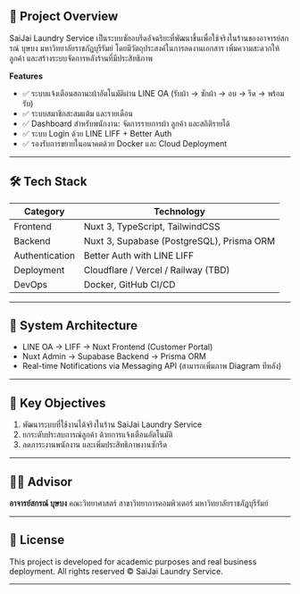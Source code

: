 ## 🎯 Project Overview

SaiJai Laundry Service เป็นระบบซักอบรีดอัจฉริยะที่พัฒนาขึ้นเพื่อใช้จริงในร้านของอาจารย์สกรณ์ บุษบง มหาวิทยาลัยราชภัฏบุรีรัมย์ โดยมีวัตถุประสงค์ในการลดงานเอกสาร เพิ่มความสะดวกให้ลูกค้า และสร้างระบบจัดการหลังร้านที่มีประสิทธิภาพ

**Features**

* ✅ ระบบแจ้งเตือนสถานะผ้าอัตโนมัติผ่าน LINE OA (รับผ้า → ซักผ้า → อบ → รีด → พร้อมรับ)
* ✅ ระบบสมาชิกสะสมแต้ม และรายเดือน
* ✅ Dashboard สำหรับพนักงาน: จัดการรายการผ้า ลูกค้า และสถิติรายได้
* ✅ ระบบ Login ด้วย LINE LIFF + Better Auth
* ✅ รองรับการขยายในอนาคตด้วย Docker และ Cloud Deployment

---

## 🛠 Tech Stack

| Category       | Technology                                  |
| -------------- | ------------------------------------------- |
| Frontend       | Nuxt 3, TypeScript, TailwindCSS             |
| Backend        | Nuxt 3, Supabase (PostgreSQL), Prisma ORM   |
| Authentication | Better Auth with LINE LIFF                  |
| Deployment     | Cloudflare / Vercel / Railway (TBD)         |
| DevOps         | Docker, GitHub CI/CD                        |

---

## 📌 System Architecture

* LINE OA → LIFF → Nuxt Frontend (Customer Portal)
* Nuxt Admin → Supabase Backend → Prisma ORM
* Real-time Notifications via Messaging API
  (สามารถเพิ่มภาพ Diagram ทีหลัง)

---

## 🚀 Key Objectives

1. พัฒนาระบบที่ใช้งานได้จริงในร้าน SaiJai Laundry Service
2. ยกระดับประสบการณ์ลูกค้า ด้วยการแจ้งเตือนอัตโนมัติ
3. ลดภาระงานพนักงาน และเพิ่มประสิทธิภาพงานซักรีด

---

## 👨‍🏫 Advisor

**อาจารย์สกรณ์ บุษบง**
คณะวิทยาศาสตร์ สาขาวิทยาการคอมพิวเตอร์
มหาวิทยาลัยราชภัฏบุรีรัมย์

---

## 📄 License

This project is developed for academic purposes and real business deployment. All rights reserved © SaiJai Laundry Service.

---